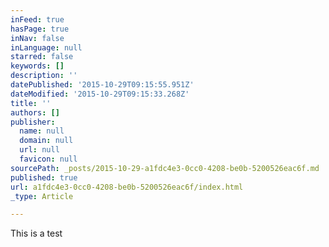 ```yaml
---
inFeed: true
hasPage: true
inNav: false
inLanguage: null
starred: false
keywords: []
description: ''
datePublished: '2015-10-29T09:15:55.951Z'
dateModified: '2015-10-29T09:15:33.268Z'
title: ''
authors: []
publisher:
  name: null
  domain: null
  url: null
  favicon: null
sourcePath: _posts/2015-10-29-a1fdc4e3-0cc0-4208-be0b-5200526eac6f.md
published: true
url: a1fdc4e3-0cc0-4208-be0b-5200526eac6f/index.html
_type: Article

---
```

This is a test